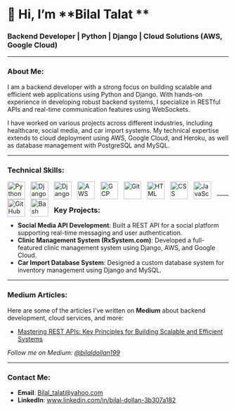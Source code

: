 # 👋 Hi, I’m **Bilal Talat **

### Backend Developer | Python | Django | Cloud Solutions (AWS, Google Cloud)

---

### **About Me:**

I am a backend developer with a strong focus on building scalable and efficient web applications using Python and Django. 
With hands-on experience in developing robust backend systems, I specialize in RESTful APIs and real-time communication features using WebSockets.

I have worked on various projects across different industries, including healthcare, social media, and car import systems. 
My technical expertise extends to cloud deployment using AWS, Google Cloud, and Heroku, as well as database management with PostgreSQL and MySQL.

---

### **Technical Skills:**
<img align="left" alt="Python" width="40px" style="padding-right:10px;" src="https://cdn.jsdelivr.net/gh/devicons/devicon/icons/python/python-plain.svg" />
<img align="left" alt="Django" width="40px" style="padding-right:10px;" src="https://cdn.jsdelivr.net/gh/devicons/devicon@latest/icons/django/django-plain-wordmark.svg" />          
<img align="left" alt="Django REST Framework" width="40px" style="padding-right:10px;" src="https://cdn.jsdelivr.net/gh/devicons/devicon@latest/icons/djangorest/djangorest-original.svg" />          
<img align="left" alt="AWS" width="40px" style="padding-right:10px;" src="https://cdn.jsdelivr.net/gh/devicons/devicon@latest/icons/amazonwebservices/amazonwebservices-original-wordmark.svg" />          
<img align="left" alt="GCP" width="40px" style="padding-right:10px;" src="https://cdn.jsdelivr.net/gh/devicons/devicon@latest/icons/googlecloud/googlecloud-original.svg" />          
<img align="left" alt="Git" width="40px" style="padding-right:10px;" src="https://cdn.jsdelivr.net/gh/devicons/devicon/icons/git/git-original.svg" />
<img align="left" alt="HTML" width="40px" style="padding-right:10px;" src="https://cdn.jsdelivr.net/gh/devicons/devicon/icons/html5/html5-plain.svg" />
<img align="left" alt="CSS" width="40px" style="padding-right:10px;" src="https://cdn.jsdelivr.net/gh/devicons/devicon/icons/css3/css3-plain.svg" />
<img align="left" alt="JavaScript" width="40px" style="padding-right:10px;" src="https://cdn.jsdelivr.net/gh/devicons/devicon/icons/javascript/javascript-plain.svg" />
<img align="left" alt="GitHub" width="40px" style="padding-right:10px;" src="https://cdn.jsdelivr.net/gh/devicons/devicon/icons/github/github-original.svg" />
<img align="left" alt="Bash" width="40px" style="padding-right:10px;" src="https://cdn.jsdelivr.net/gh/devicons/devicon/icons/bash/bash-original.svg" />
<br />

---

### **Key Projects:**
- **Social Media API Development**: Built a REST API for a social platform supporting real-time messaging and user authentication.
- **Clinic Management System (RxSystem.com)**: Developed a full-featured clinic management system using Django, AWS, and Google Cloud.
- **Car Import Database System**: Designed a custom database system for inventory management using Django and MySQL.

---

### **Medium Articles:**
Here are some of the articles I’ve written on **Medium** about backend development, cloud services, and more:

- [Mastering REST APIs: Key Principles for Building Scalable and Efficient Systems](https://medium.com/@bilaldollan199/mastering-rest-apis-key-principles-for-building-scalable-and-efficient-systems-f94d42ee5207)

*Follow me on Medium: [@bilaldollan199](https://medium.com/@bilaldollan199)*

---

### **Contact Me:**
- **Email**: Bilal_talat@yahoo.com
- **LinkedIn**: www.linkedin.com/in/bilal-dollan-3b307a182

